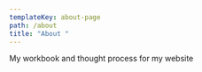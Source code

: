 ```yaml
---
templateKey: about-page
path: /about
title: "About "
---
```

My workbook and thought process for my website